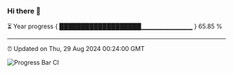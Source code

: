 ### Hi there 👋

⏳ Year progress { ███████████████████▁▁▁▁▁▁▁▁▁▁▁ } 65.85 %

---

⏰ Updated on Thu, 29 Aug 2024 00:24:00 GMT

![Progress Bar CI](https://github.com/EinsPommes/EinsPommes/blob/main/.github/workflows/main.yml)
